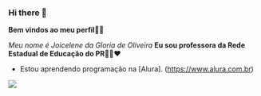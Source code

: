 ### Hi there 👋
**Bem vindos ao meu perfil**🌻💮

_Meu nome é Joicelene da Gloria de Oliveira_ **Eu sou professora da Rede Estadual de Educação do PR**👩‍🏫❤️
- Estou aprendendo programação na [Alura]. (https://www.alura.com.br)

![](https://media.tenor.com/UyHqH4Z5ji4AAAAM/bear-hello.gif)
